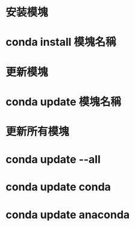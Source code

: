 # 安装模塊
# conda install 模塊名稱
# 更新模塊
# conda update 模塊名稱
# 更新所有模塊
# conda update --all

# conda update conda
# conda update anaconda
